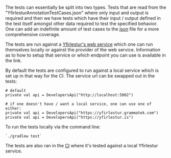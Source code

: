 The tests can essentially be split into two types. Tests that are read from the "YfirlesturAnnotationTestCases.json" where only input and output is required and then we have tests which have their input / output defined in the test itself amongst other data required to test the specified behavior. One can add an indefinite amount of test cases to the [json](./res/YfirlesturAnnotationTestCases.json) file for a more comprehensive coverage.


The tests are run against a [Yfirlestur's web service](https://github.com/mideind/Yfirlestur) which one can run themselves locally or against the provider of the web service. Information as to how to setup that service or which endpoint you can use is available in the link.

By default the tests are configured to run against a local service which is set up in that way for the CI. The service url can be swapped out in the tests:
     
    # default
    private val api = DevelopersApi("http://localhost:5002")

    # if one doesn't have / want a local service, one can use one of either:
    private val api = DevelopersApi("https://yfirlestur.grammatek.com")
    private val api = DevelopersApi("https://yfirlestur.is")


To run the tests locally via the command line:

    `./gradlew test`

The tests are also ran in the [CI](../../../.github/workflows/build.yml) where it's tested against a local Yfirlestur service.